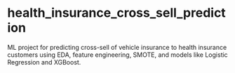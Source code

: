# health_insurance_cross_sell_prediction
ML project for predicting cross-sell of vehicle insurance to health insurance customers using EDA, feature engineering, SMOTE, and models like Logistic Regression and XGBoost.
